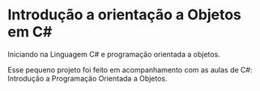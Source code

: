 # Introdução a orientação a Objetos em C#
 Iniciando na Linguagem C# e programação orientada a objetos.

 Esse pequeno projeto foi feito em acompanhamento com as aulas de C#: Introdução a Programação Orientada a Objetos.
